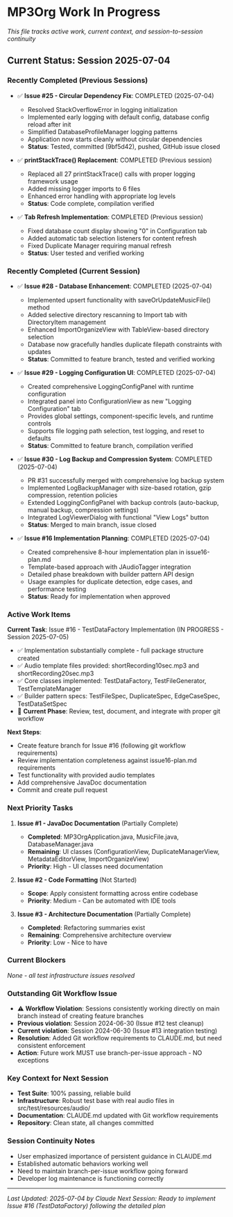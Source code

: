 # MP3Org Work In Progress

*This file tracks active work, current context, and session-to-session continuity*

## Current Status: Session 2025-07-04

### **Recently Completed (Previous Sessions)**
- ✅ **Issue #25 - Circular Dependency Fix**: COMPLETED (2025-07-04)
  - Resolved StackOverflowError in logging initialization
  - Implemented early logging with default config, database config reload after init
  - Simplified DatabaseProfileManager logging patterns
  - Application now starts cleanly without circular dependencies
  - **Status**: Tested, committed (9bf5d42), pushed, GitHub issue closed

- ✅ **printStackTrace() Replacement**: COMPLETED (Previous session)
  - Replaced all 27 printStackTrace() calls with proper logging framework usage
  - Added missing logger imports to 6 files
  - Enhanced error handling with appropriate log levels
  - **Status**: Code complete, compilation verified

- ✅ **Tab Refresh Implementation**: COMPLETED (Previous session)
  - Fixed database count display showing "0" in Configuration tab
  - Added automatic tab selection listeners for content refresh
  - Fixed Duplicate Manager requiring manual refresh
  - **Status**: User tested and verified working

### **Recently Completed (Current Session)**
- ✅ **Issue #28 - Database Enhancement**: COMPLETED (2025-07-04)
  - Implemented upsert functionality with saveOrUpdateMusicFile() method
  - Added selective directory rescanning to Import tab with DirectoryItem management
  - Enhanced ImportOrganizeView with TableView-based directory selection
  - Database now gracefully handles duplicate filepath constraints with updates
  - **Status**: Committed to feature branch, tested and verified working

- ✅ **Issue #29 - Logging Configuration UI**: COMPLETED (2025-07-04)
  - Created comprehensive LoggingConfigPanel with runtime configuration
  - Integrated panel into ConfigurationView as new "Logging Configuration" tab
  - Provides global settings, component-specific levels, and runtime controls
  - Supports file logging path selection, test logging, and reset to defaults
  - **Status**: Committed to feature branch, compilation verified

- ✅ **Issue #30 - Log Backup and Compression System**: COMPLETED (2025-07-04)
  - PR #31 successfully merged with comprehensive log backup system
  - Implemented LogBackupManager with size-based rotation, gzip compression, retention policies
  - Extended LoggingConfigPanel with backup controls (auto-backup, manual backup, compression settings)
  - Integrated LogViewerDialog with functional "View Logs" button
  - **Status**: Merged to main branch, issue closed

- ✅ **Issue #16 Implementation Planning**: COMPLETED (2025-07-04)
  - Created comprehensive 8-hour implementation plan in issue16-plan.md
  - Template-based approach with JAudioTagger integration
  - Detailed phase breakdown with builder pattern API design
  - Usage examples for duplicate detection, edge cases, and performance testing
  - **Status**: Ready for implementation when approved

### **Active Work Items**
**Current Task**: Issue #16 - TestDataFactory Implementation (IN PROGRESS - Session 2025-07-05)
- ✅ Implementation substantially complete - full package structure created
- ✅ Audio template files provided: shortRecording10sec.mp3 and shortRecording20sec.mp3
- ✅ Core classes implemented: TestDataFactory, TestFileGenerator, TestTemplateManager
- ✅ Builder pattern specs: TestFileSpec, DuplicateSpec, EdgeCaseSpec, TestDataSetSpec
- 🔄 **Current Phase**: Review, test, document, and integrate with proper git workflow

**Next Steps**: 
- Create feature branch for Issue #16 (following git workflow requirements)
- Review implementation completeness against issue16-plan.md requirements
- Test functionality with provided audio templates
- Add comprehensive JavaDoc documentation
- Commit and create pull request

### **Next Priority Tasks**
1. **Issue #1 - JavaDoc Documentation** (Partially Complete)
   - **Completed**: MP3OrgApplication.java, MusicFile.java, DatabaseManager.java
   - **Remaining**: UI classes (ConfigurationView, DuplicateManagerView, MetadataEditorView, ImportOrganizeView)
   - **Priority**: High - UI classes need documentation

2. **Issue #2 - Code Formatting** (Not Started)
   - **Scope**: Apply consistent formatting across entire codebase
   - **Priority**: Medium - Can be automated with IDE tools

3. **Issue #3 - Architecture Documentation** (Partially Complete)
   - **Completed**: Refactoring summaries exist
   - **Remaining**: Comprehensive architecture overview
   - **Priority**: Low - Nice to have

### **Current Blockers**
*None - all test infrastructure issues resolved*

### **Outstanding Git Workflow Issue**
- ⚠️ **Workflow Violation**: Sessions consistently working directly on main branch instead of creating feature branches
- **Previous violation**: Session 2024-06-30 (Issue #12 test cleanup)
- **Current violation**: Session 2024-06-30 (Issue #13 integration testing)
- **Resolution**: Added Git workflow requirements to CLAUDE.md, but need consistent enforcement
- **Action**: Future work MUST use branch-per-issue approach - NO exceptions

### **Key Context for Next Session**
- **Test Suite**: 100% passing, reliable build
- **Infrastructure**: Robust test base with real audio files in src/test/resources/audio/
- **Documentation**: CLAUDE.md updated with Git workflow requirements
- **Repository**: Clean state, all changes committed

### **Session Continuity Notes**
- User emphasized importance of persistent guidance in CLAUDE.md
- Established automatic behaviors working well
- Need to maintain branch-per-issue workflow going forward
- Developer log maintenance is functioning correctly

---
*Last Updated: 2025-07-04 by Claude*
*Next Session: Ready to implement Issue #16 (TestDataFactory) following the detailed plan*